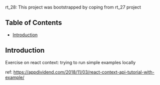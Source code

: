 rt_28: This project was bootstrapped by coping from rt_27 project

## Table of Contents

- [Introduction](#Introduction)


## Introduction

Exercise on react context: trying to run simple examples locally

ref: https://appdividend.com/2018/11/03/react-context-api-tutorial-with-example/




